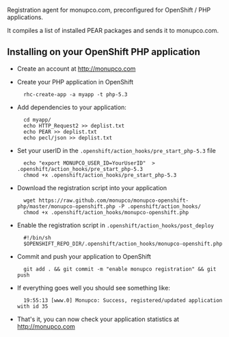 Registration agent for monupco.com, preconfigured for OpenShift / PHP
applications. 

It compiles a list of installed PEAR packages and sends it to monupco.com.


Installing on your OpenShift PHP application
--------------------------------------------

- Create an account at http://monupco.com

- Create your PHP application in OpenShift

        rhc-create-app -a myapp -t php-5.3

- Add dependencies to your application:

        cd myapp/
        echo HTTP_Request2 >> deplist.txt
        echo PEAR >> deplist.txt
        echo pecl/json >> deplist.txt

- Set your userID in the `.openshift/action_hooks/pre_start_php-5.3` file

        echo "export MONUPCO_USER_ID=YourUserID"  > .openshift/action_hooks/pre_start_php-5.3
        chmod +x .openshift/action_hooks/pre_start_php-5.3

- Download the registration script into your application

        wget https://raw.github.com/monupco/monupco-openshift-php/master/monupco-openshift.php -P .openshift/action_hooks/
        chmod +x .openshift/action_hooks/monupco-openshift.php

- Enable the registration script in `.openshift/action_hooks/post_deploy`

        #!/bin/sh
        $OPENSHIFT_REPO_DIR/.openshift/action_hooks/monupco-openshift.php

- Commit and push your application to OpenShift

        git add . && git commit -m "enable monupco registration" && git push

- If everything goes well you should see something like:

        19:55:13 [www.0] Monupco: Success, registered/updated application with id 35

- That's it, you can now check your application statistics at <http://monupco.com>
